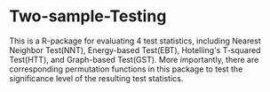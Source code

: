 # Two-sample-Testing

This is a R-package for evaluating 4 test statistics, including Nearest Neighbor Test(NNT), Energy-based Test(EBT), Hotelling's T-squared Test(HTT), and Graph-based Test(GST).
More importantly, there are corresponding permutation functions in this package to test the significance level of the resulting test statistics.
